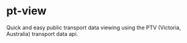 # pt-view

Quick and easy public transport data viewing using the PTV (Victoria, Australia) transport data api.